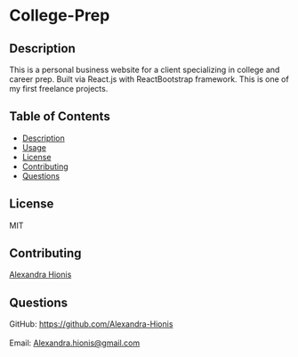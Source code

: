 # College-Prep

## Description

This is a personal business website for a client specializing in college and career prep. Built via React.js with ReactBootstrap framework. This is one of my first freelance projects.

## Table of Contents

- [Description](#description)
- [Usage](#usage)
- [License](#license)
- [Contributing](#contributing)
- [Questions](#questions)

<!-- ![image 1](assets/images/sample-1.png)
![image 2](assets/images/sample-2.png)
![video](https://media.giphy.com/media/eaqtFnAFebguCbpscK/giphy.gif) -->

## License

MIT

## Contributing

[Alexandra Hionis](https://github.com/Alexandra-Hionis/README-Generator)

## Questions

GitHub: https://github.com/Alexandra-Hionis<br /><br />
Email: Alexandra.hionis@gmail.com<br /><br />
